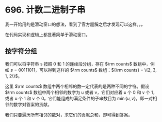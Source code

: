 # 696. 计数二进制子串
我一开始用的是滑动窗口的想法，看到了官方题解之后才发现可以这样。。。

在代码实现和逻辑上都显著简单于滑动窗口。

## 按字符分组
我们可以将字符串 s 按照 0 和 1 的连续段分组，存在 $\rm counts$ 数组中，例如 $s = 00111011$，可以得到这样的 $\rm counts$ 数组：${\rm counts} = \{2, 3, 1, 2\}$。

这里 $\rm counts$ 数组中两个相邻的数一定代表的是两种不同的字符。假设 $\rm counts$ 数组中两个相邻的数字为 u 或者 v，它们对应着 u 个 0 和 v 个 1，或者 u 个 1 和 v 个 0。它们能组成的满足条件的子串数目为 $\min \{ u, v \}$，即一对相邻的数字对答案的贡献。

我们只要遍历所有相邻的数对，求它们的贡献总和，即可得到答案。

